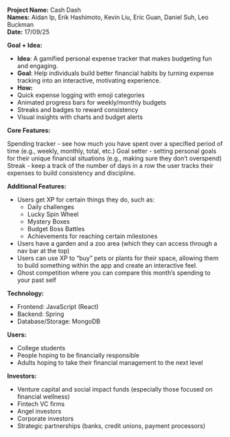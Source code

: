   
**Project Name:** Cash Dash  
**Names:** Aidan Ip, Erik Hashimoto, Kevin Liu, Eric Guan, Daniel Suh, Leo Buckman  
**Date:** 17/09/25

**Goal \+ Idea:**

- **Idea**: A gamified personal expense tracker that makes budgeting fun and engaging.  
- **Goal**: Help individuals build better financial habits by turning expense tracking into an interactive, motivating experience.  
- **How:**  
- Quick expense logging with emoji categories  
- Animated progress bars for weekly/monthly budgets  
- Streaks and badges to reward consistency  
- Visual insights with charts and budget alerts

**Core Features:**

Spending tracker - see how much you have spent over a specified period of time (e.g., weekly, monthly, total, etc.)
Goal setter - setting personal goals for their unique financial situations (e.g., making sure they don’t overspend)
Streak - keep a track of the number of days in a row the user tracks their expenses to build consistency and discipline.

**Additional Features:**

- Users get XP for certain things they do, such as:  
  - Daily challenges  
  - Lucky Spin Wheel  
  - Mystery Boxes  
  - Budget Boss Battles  
  - Achievements for reaching certain milestones  
- Users have a garden and a zoo area (which they can access through a nav bar at the top)  
- Users can use XP to “buy” pets or plants for their space, allowing them to build something within the app and create an interactive feel.   
- Ghost competition where you can compare this month’s spending to your past self

**Technology:**

- Frontend: JavaScript (React)  
- Backend: Spring  
- Database/Storage: MongoDB

**Users:**

- College students  
- People hoping to be financially responsible  
- Adults hoping to take their financial management to the next level

**Investors:**

- Venture capital and social impact funds (especially those focused on financial wellness)  
- Fintech VC firms  
- Angel investors  
- Corporate investors  
- Strategic partnerships (banks, credit unions, payment processors)
